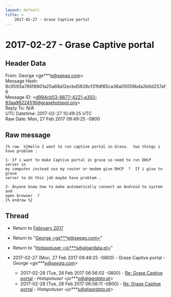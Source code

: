 ```yaml
---
layout: default
title: >
    2017-02-27 - Grase Captive portal
---
```


# 2017-02-27 - Grase Captive portal

## Header Data

From: George \<ge***e@seeag.com\><br>
Message Hash: 8c9593a786f8801a25a68a12ecbd5828cf31fdf65ca36a05059bda2b6d257af6<br>
Message ID: \<d994cb53-8877-4221-a350-83aa96224516@grasehotspot.org\><br>
Reply To: _N/A_<br>
UTC Datetime: 2017-02-27 10:49:25 UTC<br>
Raw Date: Mon, 27 Feb 2017 09:49:25 -0800<br>

## Raw message

```
{% raw  %}Hello I want to run captive portal in Grase.  two things i have problem :

1- If i want to make Captive portal in grase so need to run DHCP server in 
my computer instead use my router or modem give DHCP  ?  If i give to grase 
server to do this job maybe have problem . 

2- Anyone know how to make automatically connect an Android to system and 
open browser  ? 
{% endraw %}
```

## Thread

+ Return to [February 2017](/archive/2017/02)

+ Return to "[George <ge***e<span>@</span>seeag.com>](/authors/ge___e_at_seeag_com)"
+ Return to "[Hotspotuser <jo***s<span>@</span>algardata.pt>](/authors/jo___s_at_algardata_pt)"

+ 2017-02-27 (Mon, 27 Feb 2017 09:49:25 -0800) - Grase Captive portal - _George \<ge***e@seeag.com\>_
  + 2017-02-28 (Tue, 28 Feb 2017 06:56:02 -0800) - [Re: Grase Captive portal](/archive/2017/02/b371fe3306d5eb44c6fd5a5cba603f73f7c73e4ac0127f532b2e1bf384c4f05e) - _Hotspotuser \<jo***s@algardata.pt\>_
  + 2017-02-28 (Tue, 28 Feb 2017 06:58:11 -0800) - [Re: Grase Captive portal](/archive/2017/02/d259b70c18b01f3f22001ad8078014c9fca48ff6cb4daa3c65022d8fdf6a65e7) - _Hotspotuser \<jo***s@algardata.pt\>_

